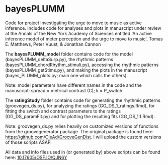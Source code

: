 # bayesPLUMM
Code for project investigating the urge to move to music as active inference.
Includes code for analyses and plots in manuscript under review at the Annals of the New York Academy of Sciences entitled 'An active inference model of meter perception and the urge to move to music', Tomas E. Matthews, Peter Vuust, & Jonathan Cannon


The **bayesPLUMM_model** folder contains code for the model (bayesPLUMM_deltaSurp.py), the rhythmic patterns (bayesPLUMM_chordRhythm_stimuli.py), accessing the rhythmic patterns (bayesPLUMM_getStims.py), and making the plots in the manuscript (bayes_PLUMM_plots.py; main one which calls the others).

Note: model parameters have different names in the code and the manuscript: spread = metrical contrast (C); k = P_switch

The **ratingStudy** folder contains code for generating the rhythmic patterns (groovegen_ds.py), for analyzing the ratings (GG_DS_1_ratings.Rmd), for fitting the switch and contrast parameters to the ratings (GG_DS_paramFit.py) and for plotting the resulting fits (GG_DS_1.1.Rmd).

Note: groovegen_ds.py relies heavily on customized versions of functions from the groovegenerator package. The original package is found here https://github.com/OleAd/GrooveGenDist. I will upload the custom versions of those scripts ASAP. 


All data and info files used in (or generated by) above scripts can be found here: [10.17605/OSF.IO/QJN6Y](https://osf.io/qjn6y/files/osfstorage)
